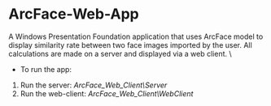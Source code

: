 # ArcFace-Web-App

  A Windows Presentation Foundation application that uses ArcFace model to display similarity rate between two face images imported by the user.
  All calculations are made on a server and displayed via a web client.
\\
- To run the app:
1. Run the server: _ArcFace_Web_Client\Server_
2. Run the web-client: _ArcFace_Web_Client\WebClient_
